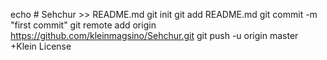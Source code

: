 echo # Sehchur >> README.md
git init
git add README.md
git commit -m "first commit"
git remote add origin https://github.com/kleinmagsino/Sehchur.git
git push -u origin master
+Klein License
